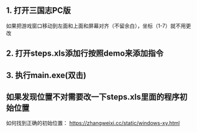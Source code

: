 
## 1. 打开三国志PC版
  如果把游戏窗口移动到左面和上面和屏幕对齐（不留余白），坐标（1-7）就不用更改

## 2. 打开steps.xls添加行按照demo来添加指令

## 3. 执行main.exe(双击)

## 如果发现位置不对需要改一下steps.xls里面的程序初始位置
  如何找到正确的初始位置：
  https://zhangweixi.cc/static/windows-xy.html